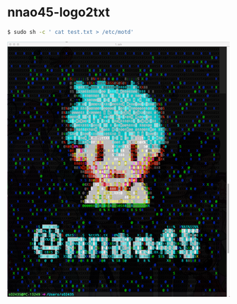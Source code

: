 # nnao45-logo2txt

```bash
$ sudo sh -c ' cat test.txt > /etc/motd'
```

![result](https://github.com/nnao45/nnao45-logo2txt/blob/master/スクリーンショット%202018-06-20%2019.44.31.png)
